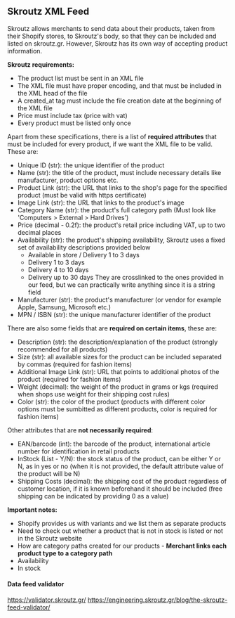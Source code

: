 ## Skroutz XML Feed

Skroutz allows merchants to send data about their products, taken from their Shopify stores, to Skroutz's body, so that they can be included and listed on skroutz.gr. However, Skroutz has its own way of accepting product information.

**Skroutz requirements:**

- The product list must be sent in an XML file
- The XML file must have proper encoding, and that must be included in the XML head of the file
- A created_at tag must include the file creation date at the beginning of the XML file
- Price must include tax (price with vat)
- Every product must be listed only once


Apart from these specifications, there is a list of **required attributes** that must be included for every product, if we want the XML file to be valid. These are:

- Unique ID (str): the unique identifier of the product
- Name (str): the title of the product, must include necessary details like manufacturer, product options etc.
- Product Link (str): the URL that links to the shop's page for the specified product (must be valid with https certificate)
- Image Link (str): the URL that links to the product's image
- Category Name (str): the product's full category path (Must look like 'Computers > External > Hard Drives')
- Price (decimal - 0.2f): the product's retail price including VAT, up to two decimal places
- Availability (str): the product's shipping availability, Skroutz uses a fixed set of availability descriptions provided below
    - Available in store / Delivery 1 to 3 days
    - Delivery 1 to 3 days
    - Delivery 4 to 10 days
    - Delivery up to 30 days
    They are crosslinked to the ones provided in our feed, but we can practically write anything since it is a string field
- Manufacturer (str): the product's manufacturer (or vendor for example Apple, Samsung, Microsoft etc.)
- MPN / ISBN (str): the unique manufacturer identifier of the product

There are also some fields that are **required on certain items**, these are: 

- Description (str): the description/explanation of the product (strongly recommended for all products)
- Size (str): all available sizes for the product can be included separated by commas (required for fashion items)
- Additional Image Link (str): URL that points to additional photos of the product (required for fashion items)
- Weight (decimal): the weight of the product in grams or kgs (required when shops use weight for their shipping cost rules)
- Color (str): the color of the product (products with different color options must be sumbitted as different products, color is required for fashion items)

Other attributes that are **not necessarily required**:

- EAN/barcode (int): the barcode of the product, international article number for identification in retail products
- InStock (List - Y/N): the stock status of the product, can be either Y or N, as in yes or no (when it is not provided, the default attribute value of the product will be N)
- Shipping Costs (decimal): the shipping cost of the product regardless of customer location, if it is known beforehand it should be included (free shipping can be indicated by providing 0 as a value)

**Important notes:**
- Shopify provides us with variants and we list them as separate products
- Need to check out whether a product that is not in stock is listed or not in the Skroutz website
- How are category paths created for our products - **Merchant links each product type to a category path**
- Availability
- In stock

#### Data feed validator
https://validator.skroutz.gr/
https://engineering.skroutz.gr/blog/the-skroutz-feed-validator/